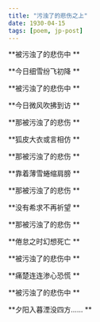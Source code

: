 ```yaml
---
title: "污浊了的悲伤之上"
date: 1930-04-15
tags: [poem, jp-post]
---
```


**被污浊了的悲伤中 **

**今日细雪纷飞初降 **

**被污浊了的悲伤中 **

**今日微风吹拂到访 **


**那被污浊了的悲伤 **

**狐皮大衣或言相仿 **

**那被污浊了的悲伤 **

**靠着薄雪蜷缩肩膀 **


**那被污浊了的悲伤 **

**没有希求不再祈望 **

**那被污浊了的悲伤 **

**倦怠之时幻想死亡 **


**被污浊了的悲伤中 **

**痛楚连连渗心恐慌 **

**被污浊了的悲伤中 **

**夕阳入暮湮没四方...... **

